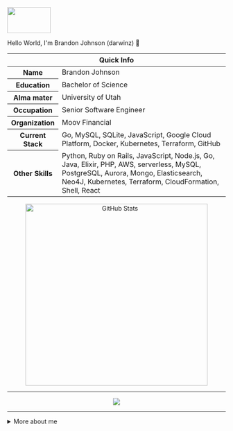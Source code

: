<!-- top left -->
<a href="#">
    <img src="https://media1.giphy.com/media/L0C3eo0XgklO7iqXRC/source.gif" width="100" height="60"/> 
</a>

Hello World, I'm Brandon Johnson (darwinz) 👋

<table>
<thead>
<tr>
<th colspan="2">Quick Info</th>
</tr>
</thead>
<tbody>
<tr><th scope='row'>Name</th><td>Brandon Johnson</td></tr>
<tr><th scope='row'>Education</th><td>Bachelor of Science</td></tr>
<tr><th scope='row'>Alma mater</th><td>University of Utah</td></tr>
<tr><th scope='row'>Occupation</th><td>Senior Software Engineer</td></tr>
<tr><th scope='row'>Organization</th><td>Moov Financial</td></tr>
<tr><th scope='row'>Current Stack</th><td>Go, MySQL, SQLite, JavaScript, Google Cloud Platform, Docker, Kubernetes, Terraform, GitHub</td></tr>
<tr><th scope='row'>Other Skills</th><td>Python, Ruby on Rails, JavaScript, Node.js, Go, Java, Elixir, PHP, AWS, serverless, MySQL, PostgreSQL, Aurora, Mongo, Elasticsearch, Neo4J, Kubernetes, Terraform, CloudFormation, Shell, React</td></tr>
</tbody>
</table>

<!-- GitHub stats -->
<p align="center">
  <img align="center" src="https://github-readme-stats.vercel.app/api?username=darwinz&show_icons=true&count_private=true&hide=issues&theme=tokyonight" alt="GitHub Stats" width="420"/>
</p>

---

<!-- vercel github profile trophy -->
<p align="center">
    <img src="https://github-profile-trophy.vercel.app/?username=darwinz&column=5&theme=onedark&title=Commit,PullRequest,Repositories,Followers,Stars"/>
</p>

---

<details>
<summary> More about me </summary>
<br/>

<ul>
<li>Working at financial tech company, <a href="https://moov.io">Moov Financial</a>, a de facto financial services platform enabling payments and core banking services</li>
<li>Working heavily in Golang, along with Docker, Kubernetes, and Google Cloud</li>
<li>Interested in learning Rust and doing more with Elixir</li>
</ul>

---

<p><a href="https://johnsonbrandon.com" target="_blank">johnsonbrandon.com</a></p>

---

<p><a href="https://linkedin.com/in/brandonbjohnson" target="_blank"><img src="https://cdn.worldvectorlogo.com/logos/linkedin-icon-2.svg" alt="LinkedIn" width="50" height="50"></a>&nbsp;&nbsp;<a href="https://hackerrank.com/bbj1979" target="_blank"><img src="https://info.hackerrank.com/rs/487-WAY-049/images/Podcast-ChannelCover-Final.jpg" alt="HackerRank" width="50" height="50"></a>&nbsp;&nbsp;<a href="https://twitter.com/ubbjuntu" target="_blank"><img src="https://www.iconfinder.com/data/icons/capsocial-square-flat-3/500/twitter2-512.png" alt="Twitter" width="50" height="50"></a></p>

---

<!-- spotify -->
[![spotify-github-profile](https://spotify-github-profile.vercel.app/api/view?uid=121686652&cover_image=true)](https://github.com/darwinz)
</details>

